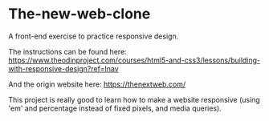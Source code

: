 # The-new-web-clone

A front-end exercise to practice responsive design.

The instructions can be found here:
https://www.theodinproject.com/courses/html5-and-css3/lessons/building-with-responsive-design?ref=lnav

And the origin website here:
https://thenextweb.com/

This project is really good to learn how to make a website responsive
(using 'em' and percentage instead of fixed pixels, and media queries).
